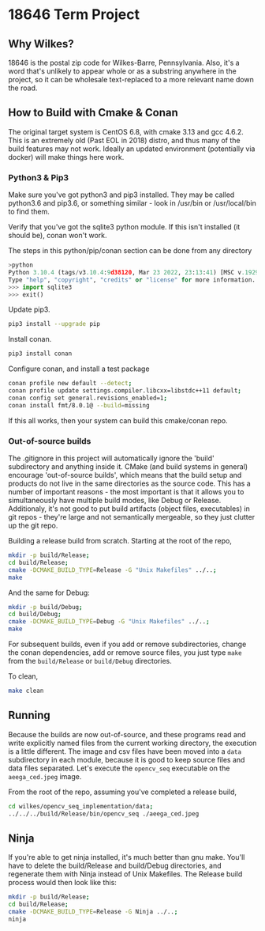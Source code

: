 # 18646 Term Project

## Why Wilkes?
18646 is the postal zip code for Wilkes-Barre, Pennsylvania. 
Also, it's a word that's unlikely to appear whole or as a substring anywhere
in the project, so it can be wholesale text-replaced to a more relevant
name down the road.

## How to Build with Cmake & Conan
The original target system is CentOS 6.8, with cmake 3.13 and gcc 4.6.2.
This is an extremely old (Past EOL in 2018) distro, and thus many of the
build features may not work. Ideally an updated environment (potentially
via docker) will make things here work.

### Python3 & Pip3 
Make sure you've got python3 and pip3 installed. They may be called python3.6
and pip3.6, or something similar - look in /usr/bin or /usr/local/bin to find
them.

Verify that you've got the sqlite3 python module. If this isn't installed
(it should be), conan won't work.

The steps in this python/pip/conan section can be done from any directory

```python
>python
Python 3.10.4 (tags/v3.10.4:9d38120, Mar 23 2022, 23:13:41) [MSC v.1929 64 bit (AMD64)] on win32
Type "help", "copyright", "credits" or "license" for more information.
>>> import sqlite3
>>> exit()
```

Update pip3.

```bash
pip3 install --upgrade pip
```

Install conan. 
```bash
pip3 install conan
```

Configure conan, and install a test package
```bash
conan profile new default --detect;
conan profile update settings.compiler.libcxx=libstdc++11 default;
conan config set general.revisions_enabled=1;
conan install fmt/8.0.1@ --build=missing
```

If this all works, then your system can build this cmake/conan repo.

### Out-of-source builds
The .gitignore in this project will automatically ignore the 'build' subdirectory
and anything inside it. CMake (and build systems in general) encourage 
'out-of-source builds', which means that the build setup and products do not 
live in the same directories as the source code. This has a number of important
reasons - the most important is that it allows you to simultaneously have 
multiple build modes, like Debug or Release. Additionaly, it's not good to 
put build artifacts (object files, executables) in git repos - they're large
and not semantically mergeable, so they just clutter up the git repo.

Building a release build from scratch. Starting at the root of the repo,

```bash
mkdir -p build/Release;
cd build/Release;
cmake -DCMAKE_BUILD_TYPE=Release -G "Unix Makefiles" ../..;
make
```

And the same for Debug:

```bash
mkdir -p build/Debug;
cd build/Debug;
cmake -DCMAKE_BUILD_TYPE=Debug -G "Unix Makefiles" ../..;
make
```

For subsequent builds, even if you add or remove subdirectories, change
the conan dependencies, add or remove source files, you just type `make`
from the `build/Release` or `build/Debug` directories.

To clean,
```bash
make clean
```

## Running
Because the builds are now out-of-source, and these programs read and write
explicitly named files from the current working directory, the execution is
a little different. The image and csv files have been moved into a `data` 
subdirectory in each module, because it is good to keep source files and 
data files separated. Let's execute the `opencv_seq` executable on the 
`aeega_ced.jpeg` image.

From the root of the repo, assuming you've completed a release build,
```bash
cd wilkes/opencv_seq_implementation/data;
../../../build/Release/bin/opencv_seq ./aeega_ced.jpeg
```

## Ninja
If you're able to get ninja installed, it's much better than gnu make. You'll have to delete
the build/Release and build/Debug directories, and regenerate them with Ninja instead of 
Unix Makefiles. The Release build process would then look like this:

```bash
mkdir -p build/Release;
cd build/Release;
cmake -DCMAKE_BUILD_TYPE=Release -G Ninja ../..;
ninja
```

